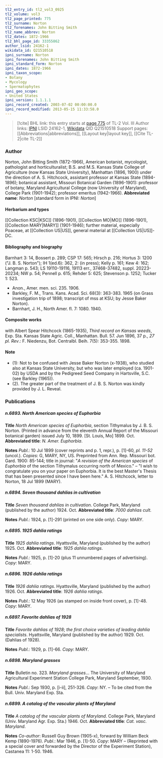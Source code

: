 ```yaml
---
tl2_entry_id: tl2_vol3_0925
tl2_volume: vol3
tl2_page_printed: 775
tl2_surname: Norton
tl2_forenames: John Bitting Smith
tl2_name_abbrev: Norton
tl2_dates: 1872-1966
tl2_bhl_page_id: 33355862
author_lsid: 24162-1
wikidata_id: Q21510518
ipni_surname: Norton
ipni_forenames: John Bitting Smith
ipni_standard_form: Norton
ipni_dates: 1872-1966
ipni_taxon_scope: 
- Botany
- Mycology
- Spermatophytes
ipni_geo_scope: 
- United States
ipni_version: 1.1.1.1
ipni_record_created: 2003-07-02 00:00:00.0
ipni_record_modified: 2013-05-15 11:33:58.0
---
```


> [!cite] BHL link: this entry starts at [page 775](https://www.biodiversitylibrary.org/page/33355862) of TL-2 Vol. III
> Author links: [IPNI](https://www.ipni.org/a/24162-1) LSID 24162-1, [Wikidata](https://www.wikidata.org/wiki/Q21510518) QID Q21510518
> Support pages: [[Abbreviations|abbreviations]], [[Layout key|layout key]], [[Cite TL-2|cite TL-2]]

### Author

Norton, John Bitting Smith (1872-1966), American botanist, mycologist, pathologist and horticulturalist; B.S. and M.S. Kansas State College of Agriculture (now Kansas State University), Manhattan (1896, 1900) under the direction of A. S. Hitchcock, assistant professor at Kansas State (1894-1896); botanical assistant, Missouri Botanical Garden (1896-1901): professor of botany, Maryland Agricultural College (now University of Maryland), College Park (1901-1942); professor emeritus (1942-1966). 
**Abbreviated name**: *Norton* \[standard form in IPNI: *Norton*\]

#### Herbarium and types

[[Collection KSC|KSC]] (1896-1901), [[Collection MO|MO]] (1896-1901), [[Collection MARY|MARY]] (1901-1946); further material, especially Poaceae, at [[Collection US|US]], general material at [[Collection US|US]]-DC.

#### Bibliography and biography

Barnhart 3: 14, Bossert p. 289; CSP 17: 565; Hirsch p. 216; Hortus 3: 1200 ("J. B. S. Norton"); IH 1(ed.6): 362, 2: (in press); Kelly p. 161; Kew 4: 162; Langman p. 543; LS 19110-19116, 19113 err., 37468-37482, suppl. 20223-20234; NW p. 54; Pennell p. 615; Rehder 5: 625; Stevenson p. 1252; Tucker 1: 523.
- Anon., Amer. men. sci. 235. 1906.
- Barkley, F. M., Trans. Kans. Acad. Sci. 68(3): 363-383. 1965 (on Grass investigation trip of 1898; transcript of mss at KSU; by Jesse Baker Norton).
- Barnhart, J. H., North Amer. fl. 7: 1080. 1940.

#### Composite works

with Albert Spear Hitchcock (1865-1935), *Third record on Kansas weeds*, Exp. Sta. Kansas State Agric. Coll., Manhattan. Bull. 57. Jun 1896, 37 p., *27 pl. Rev*.: F. Niedenzu, Bot. Centralbl. Beih. 7(5): 353-355. 1898.

#### Note

- (1): Not to be confused with Jesse Baker Norton (x-1938), who studied also at Kansas State University, but who was later employed (ca. 1901-02) by USDA and by the Pedigreed Seed Company in Hartsville, S.C. (see Barkley (1965)).
- (2). The greater part of the treatment of J. B. S. Norton was kindly provided by J. L. Reveal.

### Publications

##### n.6893. North American species of Euphorbia

**Title**
*North American species of Euphorbia*, section Tithymalus by J. B. S. Norton. (Printed in advance from the eleventh Annual Report of the Missouri botanical garden) issued July 10, 1899. \[St. Louis, Mo\] 1899. Oct.
**Abbreviated title**: *N. Amer. Euphorbia*.

**Notes**
*Publ*.: 10 Jul 1899 (cover reprints and p. 1, repr.), p. \[1\]-60, *pl. 11-52* (uncol.). *Copies*: G, MARY, NY, US. Preprinted from Ann. Rep. Missouri bot. Gard. 1900: 85-144; title in journal: "*A revision of the American species* of *Euphorbia* of the section Tithymalus occurring north of Mexico." – "I wish to congratulate you on your paper on Euphorbia. It is the best Master's Thesis that has been presented since I have been here." A. S. Hitchcock, letter to Norton, 18 Jul 1899 (MARY).

##### n.6894. Seven thousand dahlias in cultivation

**Title**
*Seven thousand dahlias in cultivation*. College Park, Maryland (published by the author) 1924. Oct.
**Abbreviated title**: *7000 dahlias cult.*

**Notes**
*Publ*.: 1924, p. \[1\]-291 (printed on one side only). *Copy*: MARY.

##### n.6895. 1925 dahlia ratings

**Title**
*1925 dahlia ratings*. Hyattsville, Maryland (published by the author) 1925. Oct.
**Abbreviated title**: *1925 dahlia ratings*.

**Notes**
*Publ*.: 1925, p. \[1\]-20 (plus 11 unnumbered pages of advertising). *Copy*: MARY.

##### n.6896. 1926 dahlia ratings

**Title**
*1926 dahlia ratings*. Hyattsville, Maryland (published by the author) 1926. Oct.
**Abbreviated title**: *1926 dahlia ratings*.

**Notes**
*Publ*.: 12 May 1926 (as stamped on inside front cover), p. \[1\]-48. *Copy*: MARY.

##### n.6897. Favorite dahlias of 1928

**Title**
*Favorite dahlias of 1928*; *the first choice varieties of leading dahlia specialists*. Hyattsville, Maryland (published by the author) 1929. Oct. (Dahlias of 1928).

**Notes**
*Publ*.: 1929, p. \[1\]-66. *Copy*: MARY.

##### n.6898. Maryland grasses

**Title**
Bulletin no. 323. *Maryland grasses*... The University of Maryland Agricultural Experiment Station College Park, Maryland September, 1930.

**Notes**
*Publ*.: Sep 1930, p. \[i-ii\], 251-326. *Copy*: NY. – To be cited from the Bull. Univ. Maryland Exp. Sta.

##### n.6899. A catalog of the vascular plants of Maryland

**Title**
*A catalog of the vascular plants of Maryland*. College Park, Maryland (Univ. Maryland Agr. Exp. Sta.) 1946. Oct.
**Abbreviated title**: *Cat. vasc. Maryland*.

**Notes**
*Co-author*: Russell Guy Brown (1905-x), forward by William Beck Kemp (1890-1976).
*Publ*.: Mar 1946, p. \[1\]-50. *Copy*: MARY – (Reprinted with a special cover and forwarded by the Director of the Experiment Station), Castanea 11: 1-50. 1946.

